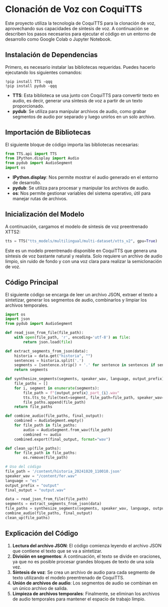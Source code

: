 # Clonación de Voz con CoquiTTS

Este proyecto utiliza la tecnología de CoquiTTS para la clonación de voz, aprovechando sus capacidades de síntesis de voz. A continuación se describen los pasos necesarios para ejecutar el código en un entorno de desarrollo como Google Colab o Jupyter Notebook.

## Instalación de Dependencias

Primero, es necesario instalar las bibliotecas requeridas. Puedes hacerlo ejecutando los siguientes comandos:

```
!pip install TTS -qqq
!pip install pydub -qqq
```

- **TTS**: Esta biblioteca se usa junto con CoquiTTS para convertir texto en audio, es decir, generar una síntesis de voz a partir de un texto proporcionado.
- **pydub**: Se utiliza para manipular archivos de audio, como grabar segmentos de audio por separado y luego unirlos en un solo archivo.

## Importación de Bibliotecas

El siguiente bloque de código importa las bibliotecas necesarias:

```python
from TTS.api import TTS
from IPython.display import Audio
from pydub import AudioSegment
import os
```

- **IPython.display**: Nos permite mostrar el audio generado en el entorno de desarrollo.
- **pydub**: Se utiliza para procesar y manipular los archivos de audio.
- **os**: Nos permite gestionar variables del sistema operativo, útil para manejar rutas de archivos.

## Inicialización del Modelo

A continuación, cargamos el modelo de síntesis de voz preentrenado XTTS2:

```python
tts = TTS("tts_models/multilingual/multi-dataset/xtts_v2", gpu=True)
```

Este es un modelo preentrenado disponible en CoquiTTS que genera una síntesis de voz bastante natural y realista. Solo requiere un archivo de audio limpio, sin ruido de fondo y con una voz clara para realizar la semiclonación de voz.

## Código Principal

El siguiente código se encarga de leer un archivo JSON, extraer el texto a sintetizar, generar los segmentos de audio, combinarlos y limpiar los archivos temporales.

```python
import os
import json
from pydub import AudioSegment

def read_json_from_file(file_path):
    with open(file_path, 'r', encoding='utf-8') as file:
        return json.load(file)

def extract_segments_from_json(data):
    historia = data.get("historia", "")
    sentences = historia.split('.')
    segments = [sentence.strip() + '.' for sentence in sentences if sentence.strip()]
    return segments

def synthesize_segments(segments, speaker_wav, language, output_prefix):
    file_paths = []
    for i, segment in enumerate(segments):
        file_path = f"{output_prefix}_part_{i}.wav"
        tts.tts_to_file(text=segment, file_path=file_path, speaker_wav=speaker_wav, language=language)
        file_paths.append(file_path)
    return file_paths

def combine_audio(file_paths, final_output):
    combined = AudioSegment.empty()
    for file_path in file_paths:
        audio = AudioSegment.from_wav(file_path)
        combined += audio
    combined.export(final_output, format="wav")

def clean_up(file_paths):
    for file_path in file_paths:
        os.remove(file_path)

# Uso del código
file_path = '/content/historia_20241020_110010.json'
speaker_wav = "/content/fer.wav"
language = "es"
output_prefix = "output"
final_output = "output.wav"

data = read_json_from_file(file_path)
segments = extract_segments_from_json(data)
file_paths = synthesize_segments(segments, speaker_wav, language, output_prefix)
combine_audio(file_paths, final_output)
clean_up(file_paths)
```

## Explicación del Código

1. **Lectura del archivo JSON**: El código comienza leyendo el archivo JSON que contiene el texto que se va a sintetizar.
2. **División en segmentos**: A continuación, el texto se divide en oraciones, ya que no es posible procesar grandes bloques de texto de una sola vez.
3. **Síntesis de voz**: Se crea un archivo de audio para cada segmento de texto utilizando el modelo preentrenado de CoquiTTS.
4. **Unión de archivos de audio**: Los segmentos de audio se combinan en un único archivo de salida.
5. **Limpieza de archivos temporales**: Finalmente, se eliminan los archivos de audio temporales para mantener el espacio de trabajo limpio.
